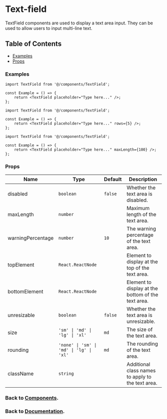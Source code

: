 # Text-field

TextField components are used to display a text area input. They can be used to allow users to input multi-line text.

## Table of Contents

-   [Examples](#examples)
-   [Props](#props)

### Examples

```tsx
import TextField from '@/components/TextField';

const Example = () => {
    return <TextField placeholder="Type here..." />;
};
```

```tsx
import TextField from '@/components/TextField';

const Example = () => {
    return <TextField placeholder="Type here..." rows={5} />;
};
```

```tsx
import TextField from '@/components/TextField';

const Example = () => {
    return <TextField placeholder="Type here..." maxLength={100} />;
};
```

### Props

| Name              | Type                                     | Default | Description                                        |
| ----------------- | ---------------------------------------- | ------- | -------------------------------------------------- |
| disabled          | `boolean`                                | `false` | Whether the text area is disabled.                 |
| maxLength         | `number`                                 |         | Maximum length of the text area.                   |
| warningPercentage | `number`                                 | `10`    | The warning percentage of the text area.           |
| topElement        | `React.ReactNode`                        |         | Element to display at the top of the text area.    |
| bottomElement     | `React.ReactNode`                        |         | Element to display at the bottom of the text area. |
| unresizable       | `boolean`                                | `false` | Whether the text area is unresizable.              |
| size              | `'sm' \| 'md' \| 'lg' \| 'xl'`           | `md`    | The size of the text area.                         |
| rounding          | `'none' \| 'sm' \| 'md' \| 'lg' \| 'xl'` | `md`    | The rounding of the text area.                     |
| className         | `string`                                 |         | Additional class names to apply to the text area.  |

### Back to [Components](../README.md).

### Back to [Documentation](../../README.md).
